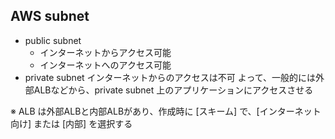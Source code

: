 
## AWS subnet
- public subnet
  - インターネットからアクセス可能
  - インターネットへのアクセス可能
- private subnet
インターネットからのアクセスは不可
よって、一般的には外部ALBなどから、private subnet 上のアプリケーションにアクセスさせる


※ ALB は外部ALBと内部ALBがあり、作成時に [スキーム] で、[インターネット向け] または [内部] を選択する

<!--stackedit_data:
eyJoaXN0b3J5IjpbMTY1ODA0MjAzNCw3MzA5OTgxMTZdfQ==
-->